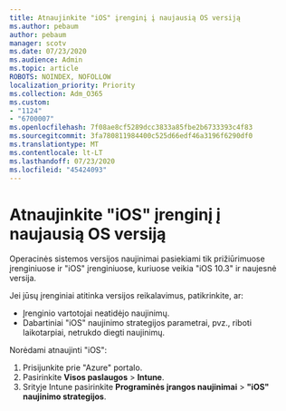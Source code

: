 ```yaml
---
title: Atnaujinkite "iOS" įrenginį į naujausią OS versiją
ms.author: pebaum
author: pebaum
manager: scotv
ms.date: 07/23/2020
ms.audience: Admin
ms.topic: article
ROBOTS: NOINDEX, NOFOLLOW
localization_priority: Priority
ms.collection: Adm_O365
ms.custom:
- "1124"
- "6700007"
ms.openlocfilehash: 7f08ae8cf5289dcc3833a85fbe2b6733393c4f83
ms.sourcegitcommit: 3fa780811984400c525d66edf46a3196f6290df0
ms.translationtype: MT
ms.contentlocale: lt-LT
ms.lasthandoff: 07/23/2020
ms.locfileid: "45424093"
---
```

# <a name="update-ios-device-to-latest-os-version"></a>Atnaujinkite "iOS" įrenginį į naujausią OS versiją

Operacinės sistemos versijos naujinimai pasiekiami tik prižiūrimuose įrenginiuose ir "iOS" įrenginiuose, kuriuose veikia "iOS 10.3" ir naujesnė versija.

Jei jūsų įrenginiai atitinka versijos reikalavimus, patikrinkite, ar:  
- Įrenginio vartotojai neatidėjo naujinimų.  
- Dabartiniai "iOS" naujinimo strategijos parametrai, pvz., riboti laikotarpiai, netrukdo diegti naujinimų.

Norėdami atnaujinti "iOS":

1. Prisijunkite prie "Azure" portalo.
2. Pasirinkite **Visos paslaugos**  >  **Intune**.
3. Srityje Intune pasirinkite **Programinės įrangos naujinimai**  >  **"iOS" naujinimo strategijos**.